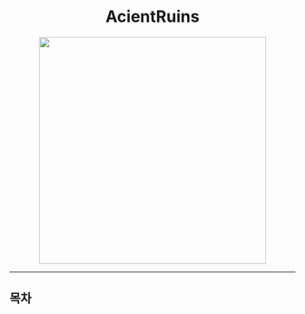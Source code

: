 # <div align=center> AcientRuins </div>
<div align=center> <img src="./ImageFolder/GamePoster.png" width="400" heigh="600"> </div>

-----
## 목차
